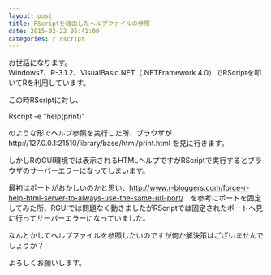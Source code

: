 ```yaml
---
layout: post
title: RScriptを経由したヘルプファイルの参照
date: 2015-02-22 05:41:00
categories: r rscript
---
```

<!-- {% raw %} -->
<p>お世話になります。<br>
Windows7、R-3.1.2、VisualBasic.NET（.NETFramework 4.0）でRScriptを叩いてRを利用しています。</p>

<p>この時RScriptに対し、</p>

<p>Rscript -e "help(print)"</p>

<p>のような形でヘルプ参照を実行した所、ブラウザがhttp://127.0.0.1:21510/library/base/html/print.html を見に行きます。</p>

<p>しかしRのGUI環境では表示されるHTMLヘルプですがRScriptで実行するとブラウザのサーバーエラーになってしまいます。</p>

<p>最初はポートがおかしいのかと思い、<a href="http://www.r-bloggers.com/force-r-help-html-server-to-always-use-the-same-url-port/" rel="nofollow">http://www.r-bloggers.com/force-r-help-html-server-to-always-use-the-same-url-port/</a>　を参考にポートを固定してみた所、RGUIでは問題なく動きましたがRScriptでは固定されたポートへ見に行ってサーバーエラーになっていました。</p>

<p>なんとかしてヘルプファイルを参照したいのですが何か解決策はございませんでしょうか？</p>

<p>よろしくお願いします。</p>
<!-- {% endraw %} -->
